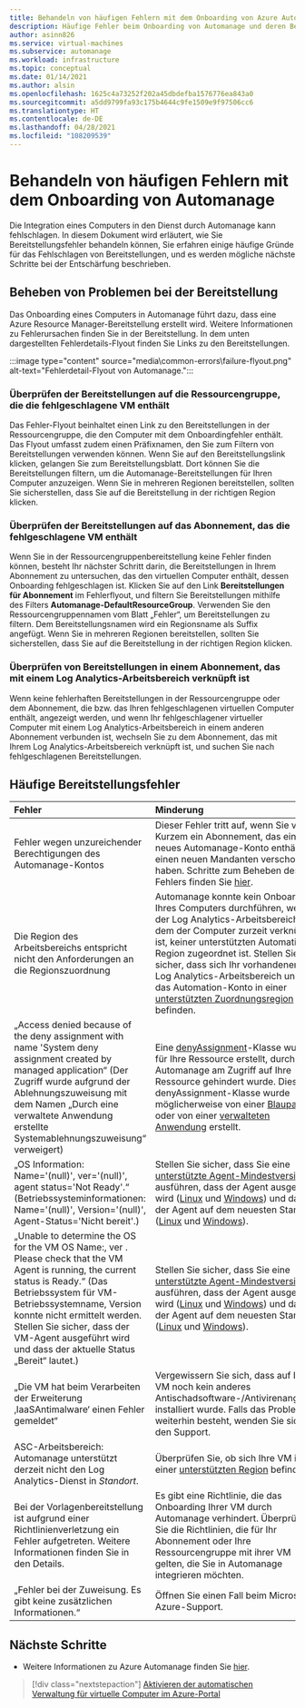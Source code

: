 ```yaml
---
title: Behandeln von häufigen Fehlern mit dem Onboarding von Azure Automanage
description: Häufige Fehler beim Onboarding von Automanage und deren Behandlung
author: asinn826
ms.service: virtual-machines
ms.subservice: automanage
ms.workload: infrastructure
ms.topic: conceptual
ms.date: 01/14/2021
ms.author: alsin
ms.openlocfilehash: 1625c4a73252f202a45dbdefba1576776ea843a0
ms.sourcegitcommit: a5dd9799fa93c175b4644c9fe1509e9f97506cc6
ms.translationtype: HT
ms.contentlocale: de-DE
ms.lasthandoff: 04/28/2021
ms.locfileid: "108209539"
---
```

# <a name="troubleshoot-common-automanage-onboarding-errors"></a>Behandeln von häufigen Fehlern mit dem Onboarding von Automanage
Die Integration eines Computers in den Dienst durch Automanage kann fehlschlagen. In diesem Dokument wird erläutert, wie Sie Bereitstellungsfehler behandeln können, Sie erfahren einige häufige Gründe für das Fehlschlagen von Bereitstellungen, und es werden mögliche nächste Schritte bei der Entschärfung beschrieben.

## <a name="troubleshooting-deployment-failures"></a>Beheben von Problemen bei der Bereitstellung
Das Onboarding eines Computers in Automanage führt dazu, dass eine Azure Resource Manager-Bereitstellung erstellt wird. Weitere Informationen zu Fehlerursachen finden Sie in der Bereitstellung. In dem unten dargestellten Fehlerdetails-Flyout finden Sie Links zu den Bereitstellungen.

:::image type="content" source="media\common-errors\failure-flyout.png" alt-text="Fehlerdetail-Flyout von Automanage.":::

### <a name="check-the-deployments-for-the-resource-group-containing-the-failed-vm"></a>Überprüfen der Bereitstellungen auf die Ressourcengruppe, die die fehlgeschlagene VM enthält
Das Fehler-Flyout beinhaltet einen Link zu den Bereitstellungen in der Ressourcengruppe, die den Computer mit dem Onboardingfehler enthält. Das Flyout umfasst zudem einen Präfixnamen, den Sie zum Filtern von Bereitstellungen verwenden können. Wenn Sie auf den Bereitstellungslink klicken, gelangen Sie zum Bereitstellungsblatt. Dort können Sie die Bereitstellungen filtern, um die Automanage-Bereitstellungen für Ihren Computer anzuzeigen. Wenn Sie in mehreren Regionen bereitstellen, sollten Sie sicherstellen, dass Sie auf die Bereitstellung in der richtigen Region klicken.

### <a name="check-the-deployments-for-the-subscription-containing-the-failed-vm"></a>Überprüfen der Bereitstellungen auf das Abonnement, das die fehlgeschlagene VM enthält
Wenn Sie in der Ressourcengruppenbereitstellung keine Fehler finden können, besteht Ihr nächster Schritt darin, die Bereitstellungen in Ihrem Abonnement zu untersuchen, das den virtuellen Computer enthält, dessen Onboarding fehlgeschlagen ist. Klicken Sie auf den Link **Bereitstellungen für Abonnement** im Fehlerflyout, und filtern Sie Bereitstellungen mithilfe des Filters **Automanage-DefaultResourceGroup**. Verwenden Sie den Ressourcengruppennamen vom Blatt „Fehler“, um Bereitstellungen zu filtern. Dem Bereitstellungsnamen wird ein Regionsname als Suffix angefügt. Wenn Sie in mehreren Regionen bereitstellen, sollten Sie sicherstellen, dass Sie auf die Bereitstellung in der richtigen Region klicken.

### <a name="check-deployments-in-a-subscription-linked-to-a-log-analytics-workspace"></a>Überprüfen von Bereitstellungen in einem Abonnement, das mit einem Log Analytics-Arbeitsbereich verknüpft ist
Wenn keine fehlerhaften Bereitstellungen in der Ressourcengruppe oder dem Abonnement, die bzw. das Ihren fehlgeschlagenen virtuellen Computer enthält, angezeigt werden, und wenn Ihr fehlgeschlagener virtueller Computer mit einem Log Analytics-Arbeitsbereich in einem anderen Abonnement verbunden ist, wechseln Sie zu dem Abonnement, das mit Ihrem Log Analytics-Arbeitsbereich verknüpft ist, und suchen Sie nach fehlgeschlagenen Bereitstellungen.

## <a name="common-deployment-errors"></a>Häufige Bereitstellungsfehler

Fehler |  Minderung
:-----|:-------------|
Fehler wegen unzureichender Berechtigungen des Automanage-Kontos | Dieser Fehler tritt auf, wenn Sie vor Kurzem ein Abonnement, das ein neues Automanage-Konto enthält, in einen neuen Mandanten verschoben haben. Schritte zum Beheben des Fehlers finden Sie [hier](./repair-automanage-account.md).
Die Region des Arbeitsbereichs entspricht nicht den Anforderungen an die Regionszuordnung | Automanage konnte kein Onboarding Ihres Computers durchführen, weil der Log Analytics-Arbeitsbereich, mit dem der Computer zurzeit verknüpft ist, keiner unterstützten Automation-Region zugeordnet ist. Stellen Sie sicher, dass sich Ihr vorhandener Log Analytics-Arbeitsbereich und das Automation-Konto in einer [unterstützten Zuordnungsregion](../automation/how-to/region-mappings.md) befinden.
„Access denied because of the deny assignment with name 'System deny assignment created by managed application“ (Der Zugriff wurde aufgrund der Ablehnungszuweisung mit dem Namen „Durch eine verwaltete Anwendung erstellte Systemablehnungszuweisung“ verweigert) | Eine [denyAssignment](../role-based-access-control/deny-assignments.md)-Klasse wurde für Ihre Ressource erstellt, durch die Automanage am Zugriff auf Ihre Ressource gehindert wurde. Diese denyAssignment-Klasse wurde möglicherweise von einer [Blaupause](../governance/blueprints/concepts/resource-locking.md) oder von einer [verwalteten Anwendung](../azure-resource-manager/managed-applications/overview.md) erstellt.
„OS Information: Name='(null)', ver='(null)', agent status='Not Ready'.“ (Betriebssysteminformationen: Name='(null)', Version='(null)', Agent-Status='Nicht bereit'.) | Stellen Sie sicher, dass Sie eine [unterstützte Agent-Mindestversion](/troubleshoot/azure/virtual-machines/support-extensions-agent-version) ausführen, dass der Agent ausgeführt wird ([Linux](/troubleshoot/azure/virtual-machines/linux-azure-guest-agent) und [Windows](/troubleshoot/azure/virtual-machines/windows-azure-guest-agent)) und dass der Agent auf dem neuesten Stand ist ([Linux](../virtual-machines/extensions/update-linux-agent.md) und [Windows](../virtual-machines/extensions/agent-windows.md)).
„Unable to determine the OS for the VM OS Name:, ver . Please check that the VM Agent is running, the current status is Ready.“ (Das Betriebssystem für VM-Betriebssystemname, Version konnte nicht ermittelt werden. Stellen Sie sicher, dass der VM-Agent ausgeführt wird und dass der aktuelle Status „Bereit“ lautet.) | Stellen Sie sicher, dass Sie eine [unterstützte Agent-Mindestversion](/troubleshoot/azure/virtual-machines/support-extensions-agent-version) ausführen, dass der Agent ausgeführt wird ([Linux](/troubleshoot/azure/virtual-machines/linux-azure-guest-agent) und [Windows](/troubleshoot/azure/virtual-machines/windows-azure-guest-agent)) und dass der Agent auf dem neuesten Stand ist ([Linux](../virtual-machines/extensions/update-linux-agent.md) und [Windows](../virtual-machines/extensions/agent-windows.md)).
„Die VM hat beim Verarbeiten der Erweiterung ‚IaaSAntimalware‘ einen Fehler gemeldet“ | Vergewissern Sie sich, dass auf Ihrer VM noch kein anderes Antischadsoftware-/Antivirenangebot installiert wurde. Falls das Problem weiterhin besteht, wenden Sie sich an den Support.
ASC-Arbeitsbereich: Automanage unterstützt derzeit nicht den Log Analytics-Dienst in _Standort_. | Überprüfen Sie, ob sich Ihre VM in einer [unterstützten Region](./automanage-virtual-machines.md#supported-regions) befindet.
Bei der Vorlagenbereitstellung ist aufgrund einer Richtlinienverletzung ein Fehler aufgetreten. Weitere Informationen finden Sie in den Details. | Es gibt eine Richtlinie, die das Onboarding Ihrer VM durch Automanage verhindert. Überprüfen Sie die Richtlinien, die für Ihr Abonnement oder Ihre Ressourcengruppe mit ihrer VM gelten, die Sie in Automanage integrieren möchten.
„Fehler bei der Zuweisung. Es gibt keine zusätzlichen Informationen.“ | Öffnen Sie einen Fall beim Microsoft Azure-Support.

## <a name="next-steps"></a>Nächste Schritte

* Weitere Informationen zu Azure Automanage finden Sie [hier](./automanage-virtual-machines.md).

> [!div class="nextstepaction"]
> [Aktivieren der automatischen Verwaltung für virtuelle Computer im Azure-Portal](quick-create-virtual-machines-portal.md)
